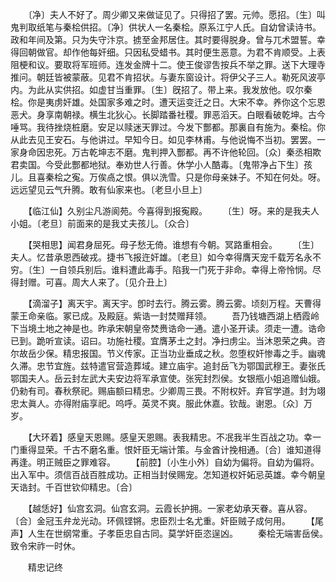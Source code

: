 <!-- { "loadSidebar": true } -->
　　〔净〕夫人不好了。周少卿又来做证见了。只得招了罢。元帅。愿招。〔生〕叫鬼判取纸笔与秦桧供招。〔净〕供状人一名秦桧。原系江宁人氏。自幼曾读诗书。政和年间及第。只为失守汴京。掳至金邦居住。其时要得脱身。曾与兀术盟誓。幸得回朝做官。却作他每奸细。只因私受蜡书。其时便生恶意。为君不肯顺受。上表阻梗和议。要取将军班师。连发金牌十二。使王俊谬吿按兵不举之罪。送下大理寺推问。朝廷皆被蒙蔽。见君不肯招状。与妻东窗设计。将伊父子三人。勒死风波亭内。为此从实供招。如虚甘当重罪。〔生〕旣招了。带上来。我发放他。叹尔秦桧。你是夷虏奸雄。处国家多难之时。遭天运变迁之日。大宋不幸。养你这个忘恩恶犬。身享南朝禄。横生北狄心。长脚踏番社稷。罪恶滔天。白眼看破乾坤。古今唾骂。我待挫烧桩磨。安足以赎迷天罪过。今发下酆都。那裏自有施为。秦桧。你从此去见王安石。与他讲过。早知今日。如见李林甫。与他说悔不当初。罢罢。一家身命因忠死。万古乾坤志不磨。鬼判押入酆都。再不许他轮回。〔众〕秦丞相欺君卖国。今受此酆都地狱。奉劝世人行善。休学小人酷毒。〔鬼带净占下生〕孩儿。且喜秦桧之寃。万俟卨之恨。俱以洗雪。只是你母亲妹子。不知在何处。呀。远远望见云气升腾。敢有仙家来也。〔老旦小旦上〕 

　　【临江仙】久别尘凡游阆苑。今喜得到报寃殿。 
　　〔生〕呀。来的是我夫人小姐。〔老旦〕前面来的是我丈夫孩儿。〔众合〕 

　　【哭相思】闻君身屈死。母子愁无倚。谁想有今朝。冥路重相会。 
　　〔生〕夫人。忆昔承恩西破戎。捷书飞报迕奸雄。〔老旦〕如今幸得膺天宠千载芳名永不穷。〔生〕一自领兵别后。谁料遭此毒手。陷我一门死于非命。幸得上帝怜悯。尽得封赠。可喜。周大人来了。〔见介丑上〕 

　　【滴溜子】离天宇。离天宇。卽时去行。腾云雾。腾云雾。顷刻万程。天曹得蒙王命亲临。冢已成。及殿庭。紫诰一封焚赠拜领。 
　　吾乃钱塘西湖上栖霞岭下当境土地之神是也。昨承宋朝皇帝焚赉诰命一通。遣小圣开读。须走一遭。诰命已到。跪听宣读。诏曰。功施社稷。宜膺茅土之封。净扫虏尘。当沐恩荣之典。咨尔故岳少保。精忠报国。节义传家。正当功业垂成之秋。忽堕权奸惨毒之手。幽魂久滞。忠节宜旌。兹特遣官营造葬域。建立庙宇。追封岳飞为鄂国武穆王。妻张氏鄂国夫人。岳云封左武大夫安边将军承宣使。张宪封烈侯。女银甁小姐追赠仙娥。仍勑有司。春秋祭祀。赐庙额曰精忠。少卿周三畏。不附权奸。弃官学道。封为翊忠太眞人。亦得附庙享祀。呜呼。英灵不爽。服此休嘉。钦哉。谢恩。〔众〕万岁。 

　　【大环着】感皇天恩赐。感皇天恩赐。表我精忠。不冺我半生百战之功。幸一门重得显荣。千古不磨名重。恨奸臣无端计策。与金酋计挽相通。〔合〕谁知道得再逢。明正贼臣之罪难容。 
　　【前腔】〔小生小外〕自幼为偏将。自幼为偏将。出入军中。须信百战百胜成功。正相当封侯赐宠。怎知道权奸妬忌英雄。幸今朝皇天诰封。千百世钦仰精忠。〔合〕 

　　【越恁好】仙宫玄洞。仙宫玄洞。云霞长护拥。一家老幼承天眷。喜从容。〔合〕金冠玉弁龙光动。环佩铿锵。忠臣烈士名尤重。奸臣贼子成何用。 
　　【尾声】人生在世纲常重。子孝臣忠自古同。莫学奸臣恣逞凶。 
　　秦桧无端害岳侯。　　　　致令宋祚一时休。 

　　精忠记终 
